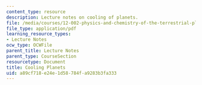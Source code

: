 ```yaml
---
content_type: resource
description: Lecture notes on cooling of planets.
file: /media/courses/12-002-physics-and-chemistry-of-the-terrestrial-planets-fall-2008/a89cf718e24e1d58784fa9283b3fa333_MIT12_002f08_lec18.pdf
file_type: application/pdf
learning_resource_types:
- Lecture Notes
ocw_type: OCWFile
parent_title: Lecture Notes
parent_type: CourseSection
resourcetype: Document
title: Cooling Planets
uid: a89cf718-e24e-1d58-784f-a9283b3fa333
---
```

